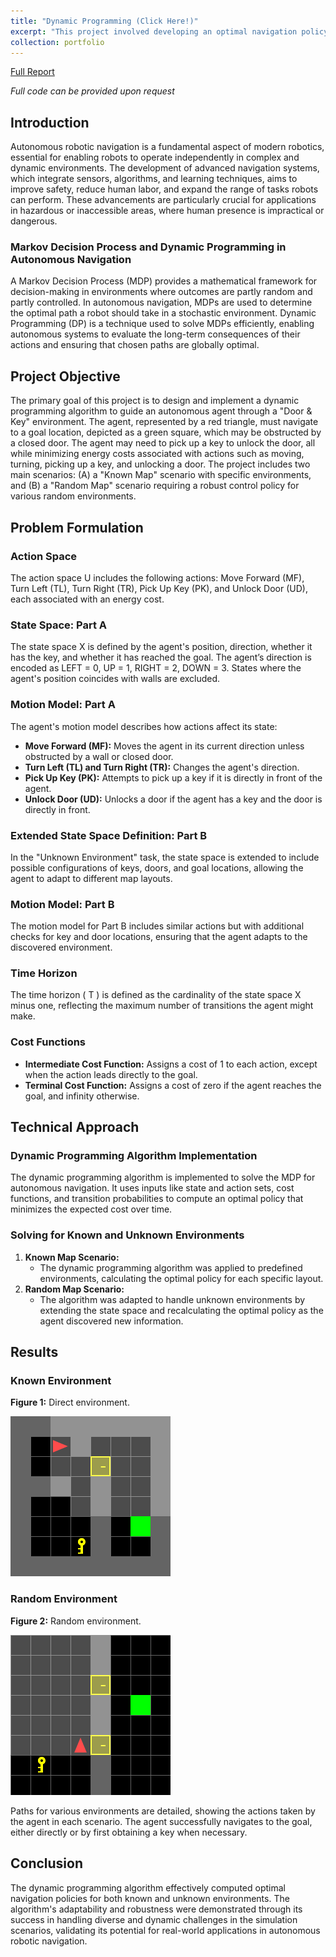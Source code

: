 ```yaml
---
title: "Dynamic Programming (Click Here!)"
excerpt: "This project involved developing an optimal navigation policy for an environment using Dynamic Programming. The task required implementing the algorithm to function effectively in both known and unknown environments.<br/><img src='/images/random_envs_31.gif'>"
collection: portfolio
---
```

[Full Report](/files/Project_1_ECE_276B.pdf)

*Full code can be provided upon request*


## Introduction
Autonomous robotic navigation is a fundamental aspect of modern robotics, essential for enabling robots to operate independently in complex and dynamic environments. The development of advanced navigation systems, which integrate sensors, algorithms, and learning techniques, aims to improve safety, reduce human labor, and expand the range of tasks robots can perform. These advancements are particularly crucial for applications in hazardous or inaccessible areas, where human presence is impractical or dangerous.

### Markov Decision Process and Dynamic Programming in Autonomous Navigation
A Markov Decision Process (MDP) provides a mathematical framework for decision-making in environments where outcomes are partly random and partly controlled. In autonomous navigation, MDPs are used to determine the optimal path a robot should take in a stochastic environment. Dynamic Programming (DP) is a technique used to solve MDPs efficiently, enabling autonomous systems to evaluate the long-term consequences of their actions and ensuring that chosen paths are globally optimal.

## Project Objective
The primary goal of this project is to design and implement a dynamic programming algorithm to guide an autonomous agent through a "Door & Key" environment. The agent, represented by a red triangle, must navigate to a goal location, depicted as a green square, which may be obstructed by a closed door. The agent may need to pick up a key to unlock the door, all while minimizing energy costs associated with actions such as moving, turning, picking up a key, and unlocking a door. The project includes two main scenarios: (A) a "Known Map" scenario with specific environments, and (B) a "Random Map" scenario requiring a robust control policy for various random environments.

## Problem Formulation

### Action Space
The action space U includes the following actions: Move Forward (MF), Turn Left (TL), Turn Right (TR), Pick Up Key (PK), and Unlock Door (UD), each associated with an energy cost.

### State Space: Part A
The state space X is defined by the agent's position, direction, whether it has the key, and whether it has reached the goal. The agent’s direction is encoded as LEFT = 0, UP = 1, RIGHT = 2, DOWN = 3. States where the agent's position coincides with walls are excluded.

### Motion Model: Part A
The agent's motion model describes how actions affect its state:
- **Move Forward (MF):** Moves the agent in its current direction unless obstructed by a wall or closed door.
- **Turn Left (TL) and Turn Right (TR):** Changes the agent's direction.
- **Pick Up Key (PK):** Attempts to pick up a key if it is directly in front of the agent.
- **Unlock Door (UD):** Unlocks a door if the agent has a key and the door is directly in front.

### Extended State Space Definition: Part B
In the "Unknown Environment" task, the state space is extended to include possible configurations of keys, doors, and goal locations, allowing the agent to adapt to different map layouts.

### Motion Model: Part B
The motion model for Part B includes similar actions but with additional checks for key and door locations, ensuring that the agent adapts to the discovered environment.

### Time Horizon
The time horizon \( T \) is defined as the cardinality of the state space X minus one, reflecting the maximum number of transitions the agent might make.

### Cost Functions
- **Intermediate Cost Function:** Assigns a cost of 1 to each action, except when the action leads directly to the goal.
- **Terminal Cost Function:** Assigns a cost of zero if the agent reaches the goal, and infinity otherwise.

## Technical Approach

### Dynamic Programming Algorithm Implementation
The dynamic programming algorithm is implemented to solve the MDP for autonomous navigation. It uses inputs like state and action sets, cost functions, and transition probabilities to compute an optimal policy that minimizes the expected cost over time.

### Solving for Known and Unknown Environments
1. **Known Map Scenario:**
   - The dynamic programming algorithm was applied to predefined environments, calculating the optimal policy for each specific layout.
2. **Random Map Scenario:**
   - The algorithm was adapted to handle unknown environments by extending the state space and recalculating the optimal policy as the agent discovered new information.

## Results

### Known Environment

**Figure 1:** Direct environment.

![direct](/images/doorkey-8x8-normal.gif)


### Random Environment

**Figure 2:** Random environment.

![random](/images/random_envs_31.gif)


Paths for various environments are detailed, showing the actions taken by the agent in each scenario. The agent successfully navigates to the goal, either directly or by first obtaining a key when necessary.

## Conclusion
The dynamic programming algorithm effectively computed optimal navigation policies for both known and unknown environments. The algorithm's adaptability and robustness were demonstrated through its success in handling diverse and dynamic challenges in the simulation scenarios, validating its potential for real-world applications in autonomous robotic navigation.
